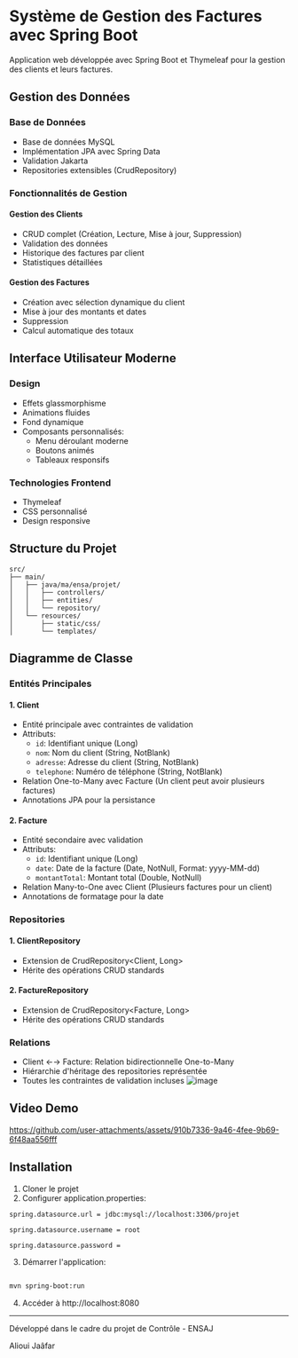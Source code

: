 # Système de Gestion des Factures avec Spring Boot
Application web développée avec Spring Boot et Thymeleaf pour la gestion des clients et leurs factures.
## Gestion des Données
### Base de Données
- Base de données MySQL
- Implémentation JPA avec Spring Data
- Validation Jakarta
- Repositories extensibles (CrudRepository)
### Fonctionnalités de Gestion
#### Gestion des Clients
- CRUD complet (Création, Lecture, Mise à jour, Suppression)
- Validation des données
- Historique des factures par client
- Statistiques détaillées
#### Gestion des Factures
- Création avec sélection dynamique du client
- Mise à jour des montants et dates
- Suppression
- Calcul automatique des totaux
## Interface Utilisateur Moderne
### Design
- Effets glassmorphisme
- Animations fluides
- Fond dynamique
- Composants personnalisés:
  - Menu déroulant moderne
  - Boutons animés
  - Tableaux responsifs
### Technologies Frontend
- Thymeleaf
- CSS personnalisé
- Design responsive
## Structure du Projet
```
src/
├── main/
│   ├── java/ma/ensa/projet/
│   │   ├── controllers/
│   │   ├── entities/
│   │   └── repository/
│   └── resources/
│       ├── static/css/
│       └── templates/
```
## Diagramme de Classe
### Entités Principales
#### 1. Client
- Entité principale avec contraintes de validation
- Attributs:
  - `id`: Identifiant unique (Long)
  - `nom`: Nom du client (String, NotBlank)
  - `adresse`: Adresse du client (String, NotBlank)
  - `telephone`: Numéro de téléphone (String, NotBlank)
- Relation One-to-Many avec Facture (Un client peut avoir plusieurs factures)
- Annotations JPA pour la persistance
#### 2. Facture
- Entité secondaire avec validation
- Attributs:
  - `id`: Identifiant unique (Long)
  - `date`: Date de la facture (Date, NotNull, Format: yyyy-MM-dd)
  - `montantTotal`: Montant total (Double, NotNull)
- Relation Many-to-One avec Client (Plusieurs factures pour un client)
- Annotations de formatage pour la date
### Repositories
#### 1. ClientRepository
- Extension de CrudRepository<Client, Long>
- Hérite des opérations CRUD standards
#### 2. FactureRepository
- Extension de CrudRepository<Facture, Long>
- Hérite des opérations CRUD standards
### Relations
- Client ←→ Facture: Relation bidirectionnelle One-to-Many
- Hiérarchie d'héritage des repositories représentée
- Toutes les contraintes de validation incluses
![image](https://github.com/user-attachments/assets/d04a2071-9415-4b94-a128-b13ed678aaab)
## Video Demo


https://github.com/user-attachments/assets/910b7336-9a46-4fee-9b69-6f48aa556fff

## Installation
1. Cloner le projet
2. Configurer application.properties:
```properties
spring.datasource.url = jdbc:mysql://localhost:3306/projet

spring.datasource.username = root

spring.datasource.password =
```
3. Démarrer l'application:
```bash

mvn spring-boot:run

```
4. Accéder à http://localhost:8080
---

Développé dans le cadre du projet de Contrôle - ENSAJ

Alioui Jaâfar
